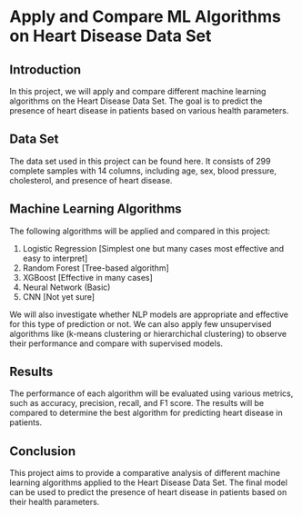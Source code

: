 


# Apply and Compare ML Algorithms on Heart Disease Data Set

## Introduction
In this project, we will apply and compare different machine learning algorithms on the Heart Disease Data Set. The goal is to predict the presence of heart disease in patients based on various health parameters.

## Data Set
The data set used in this project can be found here. It consists of 299 complete samples with 14 columns, including age, sex, blood pressure, cholesterol, and presence of heart disease.

## Machine Learning Algorithms
The following algorithms will be applied and compared in this project:

1. Logistic Regression [Simplest one but many cases most effective and easy to interpret]
2. Random Forest [Tree-based algorithm]
3. XGBoost [Effective in many cases]
4. Neural Network (Basic)
5. CNN [Not yet sure]

We will also investigate whether NLP models are appropriate and effective for this type of prediction or not. We can also apply few unsupervised algorithms like (k-means clustering or hierarchichal clustering) to observe their performance and compare with supervised models. 

## Results
The performance of each algorithm will be evaluated using various metrics, such as accuracy, precision, recall, and F1 score. The results will be compared to determine the best algorithm for predicting heart disease in patients.

## Conclusion
This project aims to provide a comparative analysis of different machine learning algorithms applied to the Heart Disease Data Set. The final model can be used to predict the presence of heart disease in patients based on their health parameters.




